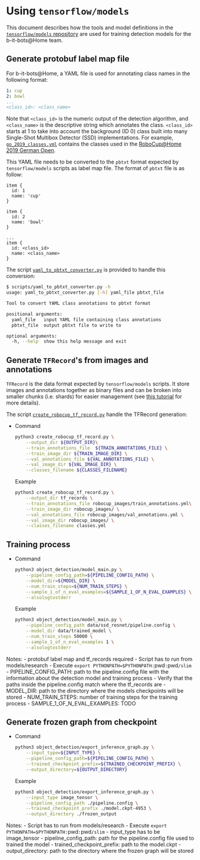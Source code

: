 # Using `tensorflow/models`

This document describes how the tools and model definitions in the
[`tensorflow/models` repository](http://github.com/tensorflow/models) are used for training detection models for the
b-it-bots@Home team.

## Generate protobuf label map file

For b-it-bots@Home, a YAML file is used for annotating class names in the following format:

```YAML
1: cup
2: bowl
...
<class_id>: <class_name>
```

Note that `<class_id>` is the numeric output of the detection algorithm, and `<class_name>` is the descriptive string
which annotates the class. `<class_id>` starts at 1 to take into account the background (ID 0) class built into many
Single-Shot Multibox Detector (SSD) implementations. For example,
[`go_2019_classes.yml`](../configs/go_2019_classes.yml) contains the classes used in the
[RoboCup@Home 2019 German Open](https://www.robocupgermanopen.de/en/major/athome).

This YAML file needs to be converted to the `pbtxt` format expected by `tensorflow/models` scripts as label map file.
The format of `pbtxt` file is as follow:

```pbtxt
item {
  id: 1
  name: 'cup'
}

item {
  id: 2
  name: 'bowl'
}

...
item {
  id: <class_id>
  name: <class_name>
}
```

The script [`yaml_to_pbtxt_converter.py`](../scripts/yaml_to_pbtxt_converter.py) is provided to handle this conversion:

```sh
$ scripts/yaml_to_pbtxt_converter.py -h
usage: yaml_to_pbtxt_converter.py [-h] yaml_file pbtxt_file

Tool to convert YAML class annotations to pbtxt format

positional arguments:
  yaml_file   input YAML file containing class annotations
  pbtxt_file  output pbtxt file to write to

optional arguments:
  -h, --help  show this help message and exit
```

## Generate `TFRecord`'s from images and annotations

`TFRecord` is the data format expected by `tensorflow/models` scripts. It store images and annotations together as
binary files and can be broken into smaller chunks (i.e. shards) for easier management (see
[this tutorial](https://www.tensorflow.org/tutorials/load_data/tf_records) for more details).

The script [`create_robocup_tf_record.py`](../scripts/create_robocup_tf_record.py) handle the TFRecord generation:

* Command

    ```sh
    python3 create_robocup_tf_record.py \
        --output_dir ${OUTPUT_DIR}\
        --train_annotations_file  ${TRAIN_ANNOTATIONS_FILE} \
        --train_image_dir ${TRAIN_IMAGE_DIR} \
        --val_annotations_file ${VAL_ANNOTATIONS_FILE} \
        --val_image_dir ${VAL_IMAGE_DIR} \
        --classes_filename ${CLASSES_FILENAME}
    ```

    Example

    ```sh
    python3 create_robocup_tf_record.py \
        --output_dir tf_records \
        --train_annotations_file robocup_images/train_annotations.yml\
        --train_image_dir robocup_images/ \
        --val_annotations_file robocup_images/val_annotations.yml \
        --val_image_dir robocup_images/ \
        --classes_filename classes.yml
    ```

## Training process

* Command

    ```sh
    python3 object_detection/model_main.py \
        --pipeline_config_path=${PIPELINE_CONFIG_PATH} \
        --model_dir=${MODEL_DIR} \
        --num_train_steps=${NUM_TRAIN_STEPS} \
        --sample_1_of_n_eval_examples=${SAMPLE_1_OF_N_EVAL_EXAMPLES} \
        --alsologtostderr
    ```

    Example

    ```sh
    python3 object_detection/model_main.py \
        --pipeline_config_path data/ssd_resnet/pipeline.config \
        --model_dir data/trained_model \
        --num_train_steps 50000 \
        --sample_1_of_n_eval_examples 1 \
        --alsologtostderr
    ```

Notes:
    - protobuf label map and tf_records required
    - Script has to run from models/research
    - Execute `export PYTHONPATH=$PYTHONPATH:`pwd`:`pwd`/slim`
    - PIPELINE_CONFIG_PATH: path to the pipeline.config file with the information about the detection model and training process
        - Verify that the paths inside the pipeline.config match where the tf_records are
    - MODEL_DIR: path to the directory where the models checkpoints will be stored
    - NUM_TRAIN_STEPS: number of training steps for the training process
    - SAMPLE_1_OF_N_EVAL_EXAMPLES: TODO

## Generate frozen graph from checkpoint

* Command

    ```sh
    python3 object_detection/export_inference_graph.py \
        --input_type=${INPUT_TYPE} \
        --pipeline_config_path=${PIPELINE_CONFIG_PATH} \
        --trained_checkpoint_prefix=${TRAINED_CHECKPOINT_PREFIX} \
        --output_directory=${OUTPUT_DIRECTORY}
    ```

    Example

    ```sh
    python3 object_detection/export_inference_graph.py \
        --input_type image_tensor \
        --pipeline_config_path ./pipeline.config \
        --trained_checkpoint_prefix ./model.ckpt-4953 \
        --output_directory ./frozen_output
    ```

Notes:
    - Script has to run from models/research
    - Execute `export PYTHONPATH=$PYTHONPATH:`pwd`:`pwd`/slim`
    - input_type has to be image_tensor
    - pipeline_config_path: path for the pipeline.config file used to trained the model
    - trained_checkpoint_prefix: path to the model.ckpt
    - output_directory: path to the directory where the frozen graph will be stored
